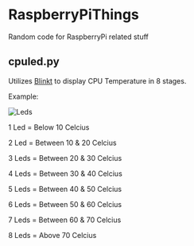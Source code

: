 # RaspberryPiThings
Random code for RaspberryPi related stuff


## cpuled.py
Utilizes [Blinkt](https://thepihut.com/products/blinkt) to display CPU Temperature in 8 stages.

Example:

![Leds](http://i.imgur.com/63E4f37.png)


1 Led = Below 10 Celcius

2 Led = Between 10 & 20 Celcius

3 Leds = Between 20 & 30 Celcius

4 Leds = Between 30 & 40 Celcius

5 Leds = Between 40 & 50 Celcius

6 Leds = Between 50 & 60 Celcius

7 Leds = Between 60 & 70 Celcius

8 Leds = Above 70 Celcius
